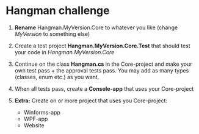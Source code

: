 ﻿# Hangman challenge

1. **Rename** Hangman.MyVersion.Core to whatever you like (change *MyVersion* to something else)

2. Create a test project **Hangman.MyVersion.Core.Test** that should test your code in *Hangman.MyVersion.Core*

3. Continue on the class **Hangman.cs** in the Core-project and make your own test pass + the approval tests pass. You may add as many types (classes, enum etc.) as you want.

4. When all tests pass, create a **Console-app** that uses your Core-project

5. **Extra:** Create on or more project that uses you Core-project:
   * Winforms-app
   * WPF-app
   * Website

    

